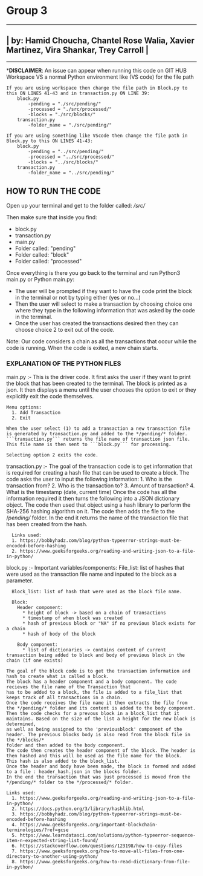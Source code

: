 
# Group 3

####
  --------------------------------------------------------------------------------------
  | by: Hamid Choucha, Chantel Rose Walia, Xavier Martinez, Vira Shankar, Trey Carroll |
  --------------------------------------------------------------------------------------
---------------------------------------------------------------------------------------------------
***DISCLAIMER**:
An issue can appear when running this code on GIT HUB Workspace VS a normal Python environment like (VS code) for the file path
    
    If you are using workspace then change the file path in Block.py to this ON LINES 41-43 and in transaction.py ON LINE 39:
        block.py
            -pending = "./src/pending/"
            -processed = "./src/processed/"
            -blocks = "./src/blocks/"
        transaction.py
            -folder_name = "./src/pending/"

    If you are using something like VScode then change the file path in Block.py to this ON LINES 41-43:
        block.py
            -pending = "../src/pending/"
            -processed = "../src/processed/"
            -blocks = "../src/blocks/"
        transaction.py
            -folder_name = "../src/pending/"


## HOW TO RUN THE CODE
Open up your terminal and get to the folder called: */src/*

Then make sure that inside you find:
* block.py 
* transaction.py
* main.py
* Folder called: "pending"
* Folder called: "block"
* Folder called: "processed"

Once everything is there you go back to the terminal and run Python3 main.py or Python main.py:
* The user will be prompted if they want to have the code print the block in the terminal or not by typing either (yes or no...)
* Then the user will select to make a transaction by choosing choice one where they type in the following information that was asked by the code in the terminal.
* Once the user has created the transactions desired then they can choose choice 2 to exit out of the code.

Note: Our code considers a chain as all the transactions that occur while the code is running. When the code is exited, a new chain starts.

### EXPLANATION OF THE PYTHON FILES 

main.py :-
    This is the driver code. 
    It first asks the user if they want to print the block that has been created to the terminal. The block is printed as a json.
    It then displays a menu until the user chooses the option to exit or they explicitly exit the code themselves.
    
    Menu options:
      1. Add Transaction
      2. Exit 
    
    When the user select (1) to add a transaction a new transaction file is generated by transaction.py and added to the */pending/* folder.
    ```transaction.py``` returns the file name of transaction json file.
    This file name is then sent to ```block.py``` for processing. 

    Selecting option 2 exits the code.


transaction.py :-
    The goal of the transaction code is to get information that is required for creating a hash file that can be used to create a block.
    The code asks the user to input the following information:
        1. Who is the transaction from?
        2. Who is the transaction to?
        3. Amount of transaction?
        4. What is the timestamp (date, current time)
    Once the code has all the information required it then turns the following into a JSON dictionary object. The code then 
    used that object using a hash library to perform the SHA-256 hashing algorithm on it. 
    The code then adds the file to the /*pending/* folder.
    In the end it returns the name of the transaction file that has been created from the hash.
  
      Links used:
      1. https://bobbyhadz.com/blog/python-typeerror-strings-must-be-encoded-before-hashing
      2. https://www.geeksforgeeks.org/reading-and-writing-json-to-a-file-in-python/
  

block.py :- 
    Important variables/components:
      File_list: list of hashes that were used as the transaction file name and inputed to the block as a parameter.
      
      Block_list: list of hash that were used as the block file name.

      Block:
        Header component: 
          * height of block -> based on a chain of transactions
          * timestamp of when block was created 
          * hash of previous block or "NA" if no previous block exists for a chain
          * hash of body of the block
        
        Body component:
          * list of dictionaries -> contains content of current transaction being added to block and body of previous block in the chain (if one exists)

    The goal of the block code is to get the transaction information and hash to create what is called a block. 
    The block has a header component and a body component. The code recieves the file name of the Transaction that 
    has to be added to a block, the file is added to a file_list that keeps track of all transactions in a chain. 
    Once the code receives the file name it then extracts the file from the */pending/* folder and its content is added to the body component.
    Then the code checks for a prevous block in a block_list that it maintains. Based on the size of the list a height for the new block is determined, 
    as well as being assigned to the 'previousblock' component of the header. The previous blocks body is also read from the block file in the */blocks/* 
    folder and then added to the body component.   
    The code then creates the header component of the block. The header is then hashed and this will be used as the file name for the block. 
    This hash is also added to the block_list.
    Once the header and body have been made, the block is formed and added to a file : header_hash.json in the blocks folder.
    In the end the transaction that was just processed is moved from the */pending/* folder to the */processed/* folder.
    
    Links used:
      1. https://www.geeksforgeeks.org/reading-and-writing-json-to-a-file-in-python/
      2. https://docs.python.org/3/library/hashlib.html
      3. https://bobbyhadz.com/blog/python-typeerror-strings-must-be-encoded-before-hashing
      4. https://www.geeksforgeeks.org/important-blockchain-terminologies/?ref=gcse
      5. https://www.learndatasci.com/solutions/python-typeerror-sequence-item-n-expected-string-list-found/
      6. https://stackoverflow.com/questions/123198/how-to-copy-files
      7. https://www.geeksforgeeks.org/how-to-move-all-files-from-one-directory-to-another-using-python/
      8. https://www.geeksforgeeks.org/how-to-read-dictionary-from-file-in-python/
